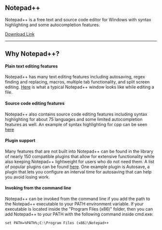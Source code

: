 Notepad++
---

Notepad++ is a free text and source code editor for Windows with syntax highlighting and some autocompletion features.


[Download Link](https://notepad-plus-plus.org/downloads/)


---

## Why Notepad++?

#### Plain text editing features

Notepad++ has many text editing features including autosaving, regex finding and replacing, macros, multiple tab functionality, and split screen editing. [Here](https://images.app.goo.gl/AKr4vYyGXZuie1Ej9) is what a typical Notepad++ window looks like while editing a file.

#### Source code editing features

Notepad++ also contains source code editing features including syntax highlighting for about 75 languages and some limited autocompletion features as well. An example of syntax highlighting for cpp can be seen [here](https://images.app.goo.gl/qSUr4XLp3CNgY2Lv5)

#### Plugin support

Many features that are not built into Notepad++ can be found in the library of nearly 150 compatible plugins that allow for extensive functionality while also keeping Notepad++ lightweight for users who do not need them. A list of popular plugins can be found [here](https://dunebook.com/21-notepad-plugins-to-use/). One example plugin is Autosave, a plugin that lets you configure an interval time for autosaving that can help you avoid losing work.

#### Invoking from the command line

Notepad++ can be invoked from the command line if you add the path to the Notepad++ executable to your PATH environment variable. If your executable is located inside the "Program Files (x86)" folder, then you can add Notepad++ to your PATH with the following command inside cmd.exe:

```
set PATH=%PATH%;C:\Program Files (x86)\Notepad++
```
